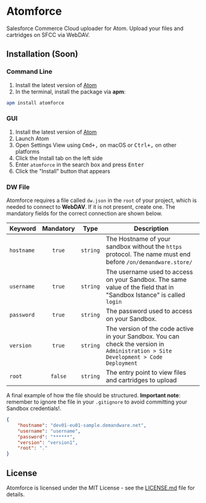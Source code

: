 # Atomforce

Salesforce Commerce Cloud uploader for Atom. Upload your files and cartridges on SFCC via WebDAV.

## Installation (Soon)

### Command Line

1.  Install the latest version of [Atom](https://atom.io)
2.  In the terminal, install the package via **apm**:

```sh
apm install atomforce
```

### GUI

1.  Install the latest version of [Atom](https://atom.io)
1.  Launch Atom
1.  Open Settings View using <kbd>Cmd+,</kbd> on macOS or <kbd>Ctrl+,</kbd> on other platforms
1.  Click the Install tab on the left side
1.  Enter `atomforce` in the search box and press <kbd>Enter</kbd>
1.  Click the "Install" button that appears

### DW File

Atomforce requires a file called `dw.json` in the `root` of your project, which is needed to connect to **WebDAV**. If it is not present, create one. The mandatory fields for the correct connection are shown below.

| Keyword  | Mandatory | Type | Description |
|----------|:---------:|:----:|-------------|
| `hostname` | `true` | `string` | The Hostname of your sandbox without the `https` protocol. The name must end before `/on/demandware.store/` |
| `username` | `true` | `string` | The username used to access on your Sandbox. The same value of the field that in "Sandbox Istance" is called `login` |
| `password` | `true` | `string` | The password used to access on your Sandbox. |
| `version` | `true` | `string` | The version of the code active in your Sandbox. You can check the version in `Administration > Site Development > Code Deployment` |
| `root` | `false` | `string` | The entry point to view files and cartridges to upload |

A final example of how the file should be structured. **Important note**: remember to ignore the file in your `.gitignore` to avoid committing your Sandbox credentials!.

```json
{
    "hostname": "dev01-eu01-sample.demandware.net",
    "username": "username",
    "password": "******",
    "version": "version1",
    "root": "."
}
```

## License

Atomforce is licensed under the MIT License - see the [LICENSE.md](https://github.com/matteobertoldo/atomforce/LICENSE.md) file for details.
